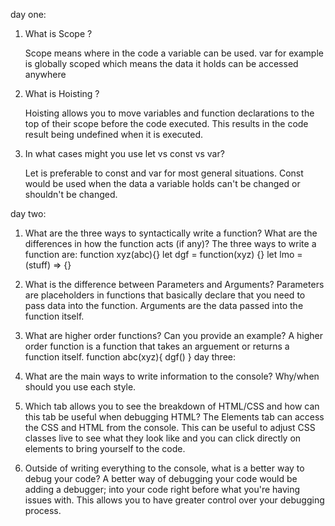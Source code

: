 day one: 
1. What is Scope ?
    
    Scope means where in the code a variable can be used. var for example is globally scoped which means the data it holds can be accessed anywhere
2. What is Hoisting ?
    
    Hoisting allows you to move variables and function declarations to the top of their scope before the 
    code executed. This results in the code result being undefined when it is executed. 

3. In what cases might you use let vs const vs var?
    
    Let is preferable to const and var for most general situations. Const would be used when the data a variable holds can't be changed or shouldn't be changed. 

day two: 
1. What are the three ways to syntactically write a function? What are the differences in how the function acts (if any)?
    The three ways to write a function are: 
        function xyz(abc){}
        let dgf = function(xyz) {}
        let lmo = (stuff) => {}


2. What is the difference between Parameters and Arguments?
    Parameters are placeholders in functions that basically declare that you need to pass data into the function. Arguments are the data passed into the function itself. 

3. What are higher order functions? Can you provide an example?
    A higher order function is a function that takes an arguement or returns a function itself. 
    function abc(xyz){
        dgf()
    }
day three: 
1. What are the main ways to write information to the console? Why/when should you use each style.
    
2. Which tab allows you to see the breakdown of HTML/CSS and how can this tab be useful when debugging HTML? 
    The Elements tab can access the CSS and HTML from the console. This can be useful to adjust CSS classes live to see what they look like and you can click directly on elements to bring yourself to the code.

3. Outside of writing everything to the console, what is a better way to debug your code?
    A better way of debugging your code would be adding a debugger; into your code right before what you're having issues with. This allows you to have greater control over your debugging process. 